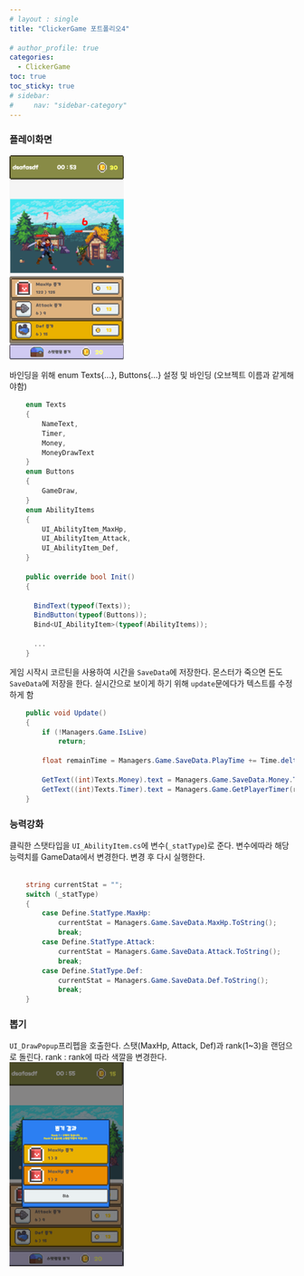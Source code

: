 ```yaml
---
# layout : single
title: "ClickerGame 포트폴리오4"

# author_profile: true
categories:
  - ClickerGame
toc: true
toc_sticky: true
# sidebar:
#     nav: "sidebar-category"
---
```

### 플레이화면
<img src="/assets/images/playPopup.png" width="40%" height="40%" title="playPopup" alt="playPopup"/> <br/>

바인딩을 위해 enum Texts{...}, Buttons{...} 설정 및 바인딩 (오브젝트 이름과 같게해야함)   
``` cs
    enum Texts
    {
        NameText,
        Timer,
        Money,
        MoneyDrawText
    }
    enum Buttons
    {
        GameDraw,
    }
    enum AbilityItems
    {
        UI_AbilityItem_MaxHp,
        UI_AbilityItem_Attack, 
        UI_AbilityItem_Def,
    }

    public override bool Init()
    {
      
      BindText(typeof(Texts));
      BindButton(typeof(Buttons));
      Bind<UI_AbilityItem>(typeof(AbilityItems));

      ...
    }
```
게임 시작시 코르틴을 사용하여 시간을 `SaveData`에 저장한다. 몬스터가 죽으면 돈도 `SaveData`에 저장을 한다. 실시간으로 보이게 하기 위해 `update`문에다가 텍스트를 수정하게 함
```cs
    public void Update()
    {
        if (!Managers.Game.IsLive)
            return;
        
        float remainTime = Managers.Game.SaveData.PlayTime += Time.deltaTime;
        
        GetText((int)Texts.Money).text = Managers.Game.SaveData.Money.ToString("D");
        GetText((int)Texts.Timer).text = Managers.Game.GetPlayerTimer(remainTime);
    }
```
### 능력강화
클릭한 스탯타입을 `UI_AbilityItem.cs`에 변수(`_statType`)로 준다. 
변수에따라 해당 능력치를 GameData에서 변경한다. 변경 후 다시 실행한다.
```cs 

    string currentStat = "";
    switch (_statType)
    {
        case Define.StatType.MaxHp:
            currentStat = Managers.Game.SaveData.MaxHp.ToString();
            break;
        case Define.StatType.Attack:
            currentStat = Managers.Game.SaveData.Attack.ToString();
            break;
        case Define.StatType.Def:
            currentStat = Managers.Game.SaveData.Def.ToString();
            break;
    }
```
### 뽑기
`UI_DrawPopup`프리펩을 호출한다. 스탯(MaxHp, Attack, Def)과 rank(1~3)을 랜덤으로 돌린다.
rank : rank에 따라 색깔을 변경한다.   
<img src="/assets/images/drawPopup.png" width="40%" height="40%" title="drawPopup" alt="drawPopup"/> <br/>